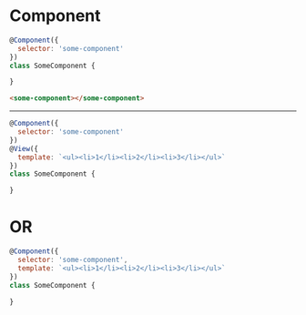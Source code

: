 # Component

```js
@Component({
  selector: 'some-component'
})
class SomeComponent {

}
```

```html
<some-component></some-component>
```
----

```js
@Component({
  selector: 'some-component'
})
@View({
  template: `<ul><li>1</li><li>2</li><li>3</li></ul>`
})
class SomeComponent {

}
```
# OR

```js
@Component({
  selector: 'some-component',
  template: `<ul><li>1</li><li>2</li><li>3</li></ul>`
})
class SomeComponent {

}
```
